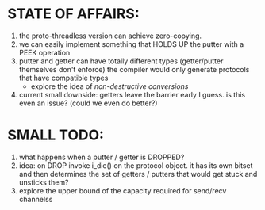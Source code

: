 
# STATE OF AFFAIRS:
1. the proto-threadless version can achieve zero-copying.
2. we can easily implement something that HOLDS UP the putter with a PEEK operation
3. putter and getter can have totally different types (getter/putter themselves don't enforce)
	the compiler would only generate protocols that have compatible types
	* explore the idea of _non-destructive conversions_
4. current small downside: getters leave the barrier early I guess. is this even an issue? (could we even do better?)

# SMALL TODO:
1. what happens when a putter / getter is DROPPED? 
2. idea: on DROP invoke i_die() on the protocol object. it has its own bitset and
	then determines the set of getters / putters that would get stuck and unsticks them?
1. explore the upper bound of the capacity required for send/recv channelss

